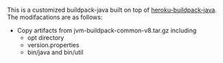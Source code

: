 This is a customized buildpack-java built on top of [heroku-buildpack-java](https://github.com/heroku/heroku-buildpack-java). The modifacations are as follows:

- Copy artifacts from jvm-buildpack-common-v8.tar.gz including
    - opt directory
    - version.properties
    - bin/java and bin/util
